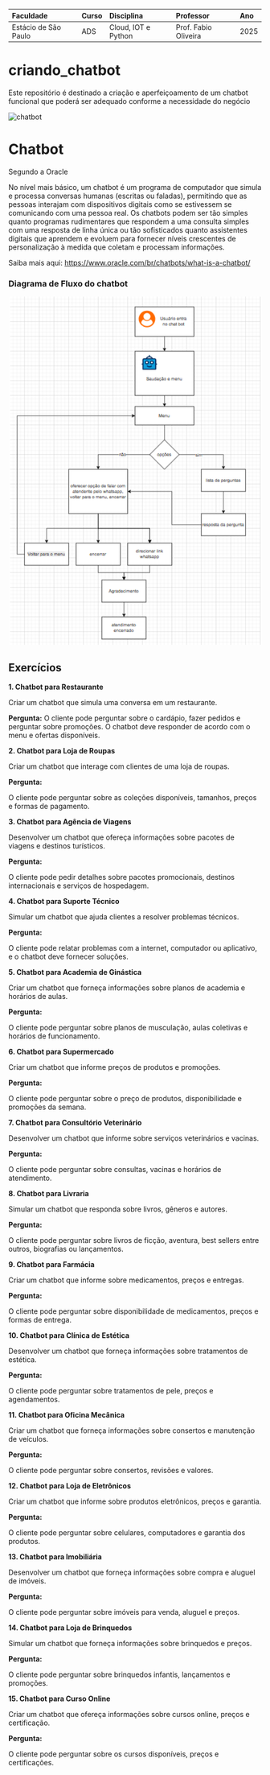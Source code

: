 |Faculdade |Curso|Disciplina |Professor|Ano|
| :- | :- | :- | :- | :- |
| Estácio de São Paulo | ADS | Cloud, IOT e Python | Prof. Fabio Oliveira | 2025 |

# criando_chatbot
Este repositório é destinado a criação e aperfeiçoamento de um chatbot funcional que poderá ser adequado conforme a necessidade do negócio

![chatbot](https://website-assets-fw.freshworks.com/attachments/ck7d4ylyq01yw6hfze0i6wlc3-chatbot-01.one-half.png)

# Chatbot

Segundo a Oracle

No nível mais básico, um chatbot é um programa de computador que simula e processa conversas humanas (escritas ou faladas), permitindo que as pessoas interajam com dispositivos digitais como se estivessem se comunicando com uma pessoa real. Os chatbots podem ser tão simples quanto programas rudimentares que respondem a uma consulta simples com uma resposta de linha única ou tão sofisticados quanto assistentes digitais que aprendem e evoluem para fornecer níveis crescentes de personalização à medida que coletam e processam informações.

 Saiba mais aqui: https://www.oracle.com/br/chatbots/what-is-a-chatbot/

### Diagrama de Fluxo do chatbot

<div style="text-align: center;">
    <img src="chatbot_para_restaurante\Diagrama de atendimento 2025-05-10 230842.png" alt="diagrama_chatbot" width="500">
</div>

## Exercícios

__1. Chatbot para Restaurante__

Criar um chatbot que simula uma conversa em um restaurante.

__Pergunta:__
O cliente pode perguntar sobre o cardápio, fazer pedidos e perguntar sobre promoções. O chatbot deve responder de acordo com o menu e ofertas disponíveis.

__2. Chatbot para Loja de Roupas__

Criar um chatbot que interage com clientes de uma loja de roupas.

__Pergunta:__

O cliente pode perguntar sobre as coleções disponíveis, tamanhos, preços e formas de pagamento.



__3. Chatbot para Agência de Viagens__

Desenvolver um chatbot que ofereça informações sobre pacotes de viagens e destinos turísticos.

__Pergunta:__

O cliente pode pedir detalhes sobre pacotes promocionais, destinos internacionais e serviços de hospedagem.


__4. Chatbot para Suporte Técnico__

Simular um chatbot que ajuda clientes a resolver problemas técnicos.

__Pergunta:__

O cliente pode relatar problemas com a internet, computador ou aplicativo, e o chatbot deve fornecer soluções.


__5. Chatbot para Academia de Ginástica__

Criar um chatbot que forneça informações sobre planos de academia e horários de aulas.

__Pergunta:__

O cliente pode perguntar sobre planos de musculação, aulas coletivas e horários de funcionamento.


__6. Chatbot para Supermercado__

Criar um chatbot que informe preços de produtos e promoções.

__Pergunta:__

O cliente pode perguntar sobre o preço de produtos, disponibilidade e promoções da semana.

__7. Chatbot para Consultório Veterinário__

Desenvolver um chatbot que informe sobre serviços veterinários e vacinas.

__Pergunta:__

O cliente pode perguntar sobre consultas, vacinas e horários de atendimento.

__8. Chatbot para Livraria__

Simular um chatbot que responda sobre livros, gêneros e autores.

__Pergunta:__

O cliente pode perguntar sobre livros de ficção, aventura, best sellers entre outros, biografias ou lançamentos.


__9. Chatbot para Farmácia__

Criar um chatbot que informe sobre medicamentos, preços e entregas.

__Pergunta:__

O cliente pode perguntar sobre disponibilidade de medicamentos, preços e formas de entrega.


__10. Chatbot para Clínica de Estética__

Desenvolver um chatbot que forneça informações sobre tratamentos de estética.

__Pergunta:__

O cliente pode perguntar sobre tratamentos de pele, preços e agendamentos.


__11. Chatbot para Oficina Mecânica__

Criar um chatbot que forneça informações sobre consertos e manutenção de veículos.

__Pergunta:__

O cliente pode perguntar sobre consertos, revisões e valores.


__12. Chatbot para Loja de Eletrônicos__

Criar um chatbot que informe sobre produtos eletrônicos, preços e garantia.

__Pergunta:__

O cliente pode perguntar sobre celulares, computadores e garantia dos produtos.


__13. Chatbot para Imobiliária__

Desenvolver um chatbot que forneça informações sobre compra e aluguel de imóveis.

__Pergunta:__

O cliente pode perguntar sobre imóveis para venda, aluguel e preços.


__14. Chatbot para Loja de Brinquedos__

Simular um chatbot que forneça informações sobre brinquedos e preços.

__Pergunta:__

O cliente pode perguntar sobre brinquedos infantis, lançamentos e promoções.


__15. Chatbot para Curso Online__

Criar um chatbot que ofereça informações sobre cursos online, preços e certificação.

__Pergunta:__

O cliente pode perguntar sobre os cursos disponíveis, preços e certificações.